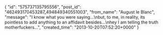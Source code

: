  {
   "id": "575737135795556",
   "post_id": "462493170453287_494849340551003",
   "from_name": "August le Blanc",
   "message": "I know what you were saying...\nbut, to me, in reality, its pointless to add anything to an affidavit besides...\nhey I am telling the truth motherfuckers...",
   "created_time": "2013-10-20T07:52:20+0000"
 }
